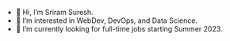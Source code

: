 - 👋 Hi, I’m Sriram Suresh.
- 👀 I’m interested in WebDev, DevOps, and Data Science.
- 🌱 I’m currently looking for full-time jobs starting Summer 2023.

<!---
srirams1003/srirams1003 is a ✨ special ✨ repository because its `README.md` (this file) appears on your GitHub profile.
You can click the Preview link to take a look at your changes.
--->
